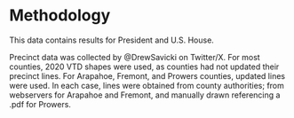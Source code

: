 # Methodology
This data contains results for President and U.S. House.

Precinct data was collected by @DrewSavicki on Twitter/X. For most counties, 2020 VTD shapes were used, as counties had not updated their precinct lines. For Arapahoe, Fremont, and Prowers counties, updated lines were used. In each case, lines were obtained from county authorities; from webservers for Arapahoe and Fremont, and manually drawn referencing a .pdf for Prowers.
